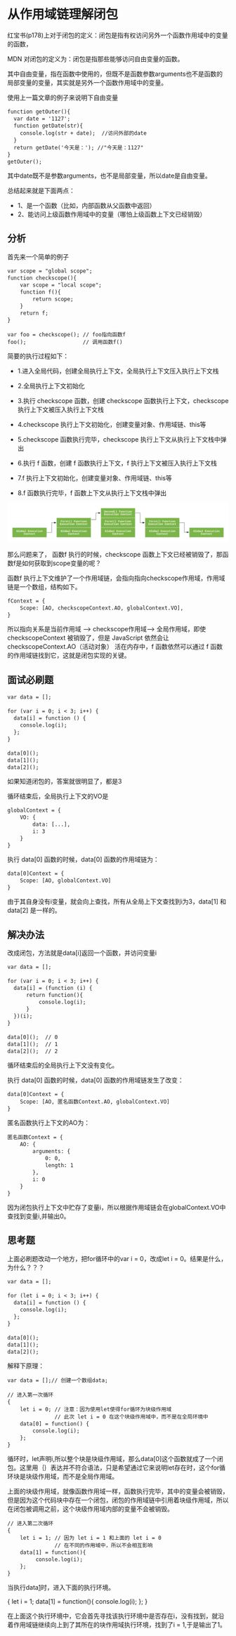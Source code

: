 # 从作用域链理解闭包

红宝书(p178)上对于闭包的定义：闭包是指有权访问另外一个函数作用域中的变量的函数，

MDN 对闭包的定义为：闭包是指那些能够访问自由变量的函数。

其中自由变量，指在函数中使用的，但既不是函数参数arguments也不是函数的局部变量的变量，其实就是另外一个函数作用域中的变量。

使用上一篇文章的例子来说明下自由变量

```
function getOuter(){
  var date = '1127';
  function getDate(str){
    console.log(str + date);  //访问外部的date
  }
  return getDate('今天是：'); //"今天是：1127"
}
getOuter();
```

其中date既不是参数arguments，也不是局部变量，所以date是自由变量。

总结起来就是下面两点：

* 1、是一个函数（比如，内部函数从父函数中返回）
* 2、能访问上级函数作用域中的变量（哪怕上级函数上下文已经销毁）

## 分析

首先来一个简单的例子

```
var scope = "global scope";
function checkscope(){
    var scope = "local scope";
    function f(){
        return scope;
    }
    return f;
}

var foo = checkscope(); // foo指向函数f
foo();					// 调用函数f()
```

简要的执行过程如下：

* 1.进入全局代码，创建全局执行上下文，全局执行上下文压入执行上下文栈

* 2.全局执行上下文初始化

* 3.执行 checkscope 函数，创建 checkscope 函数执行上下文，checkscope 执行上下文被压入执行上下文栈

* 4.checkscope 执行上下文初始化，创建变量对象、作用域链、this等

* 5.checkscope 函数执行完毕，checkscope 执行上下文从执行上下文栈中弹出

* 6.执行 f 函数，创建 f 函数执行上下文，f 执行上下文被压入执行上下文栈

* 7.f 执行上下文初始化，创建变量对象、作用域链、this等

* 8.f 函数执行完毕，f 函数上下文从执行上下文栈中弹出

![](./img/2.3.1.jpg)

那么问题来了， 函数f 执行的时候，checkscope 函数上下文已经被销毁了，那函数f是如何获取到scope变量的呢？

函数f 执行上下文维护了一个作用域链，会指向指向checkscope作用域，作用域链是一个数组，结构如下。

```
fContext = {
    Scope: [AO, checkscopeContext.AO, globalContext.VO],
}
```

所以指向关系是当前作用域 --> checkscope作用域--> 全局作用域，即使 checkscopeContext 被销毁了，但是 JavaScript 依然会让 checkscopeContext.AO（活动对象） 活在内存中，f 函数依然可以通过 f 函数的作用域链找到它，这就是闭包实现的关键。

## 面试必刷题
```
var data = [];

for (var i = 0; i < 3; i++) {
  data[i] = function () {
    console.log(i);
  };
}

data[0]();
data[1]();
data[2]();
```

如果知道闭包的，答案就很明显了，都是3

循环结束后，全局执行上下文的VO是
```
globalContext = {
    VO: {
        data: [...],
        i: 3
    }
}
```

执行 data[0] 函数的时候，data[0] 函数的作用域链为：

```
data[0]Context = {
    Scope: [AO, globalContext.VO]
}
```

由于其自身没有i变量，就会向上查找，所有从全局上下文查找到i为3，data[1] 和 data[2] 是一样的。

## 解决办法
改成闭包，方法就是data[i]返回一个函数，并访问变量i

```
var data = [];

for (var i = 0; i < 3; i++) {
  data[i] = (function (i) {
      return function(){
          console.log(i);
      }
  })(i);
}

data[0]();	// 0
data[1]();	// 1
data[2]();	// 2
```

循环结束后的全局执行上下文没有变化。

执行 data[0] 函数的时候，data[0] 函数的作用域链发生了改变：

```
data[0]Context = {
    Scope: [AO, 匿名函数Context.AO, globalContext.VO]
}
```

匿名函数执行上下文的AO为：

```
匿名函数Context = {
    AO: {
        arguments: {
            0: 0,
            length: 1
        },
        i: 0
    }
}
```

因为闭包执行上下文中贮存了变量i，所以根据作用域链会在globalContext.VO中查找到变量i,并输出0。

## 思考题
上面必刷题改动一个地方，把for循环中的var i = 0，改成let i = 0。结果是什么，为什么？？？

```
var data = [];

for (let i = 0; i < 3; i++) {
  data[i] = function () {
    console.log(i);
  };
}

data[0]();
data[1]();
data[2]();
```

解释下原理：

```
var data = [];// 创建一个数组data;

// 进入第一次循环
{ 
	let i = 0; // 注意：因为使用let使得for循环为块级作用域
	           // 此次 let i = 0 在这个块级作用域中，而不是在全局环境中
    data[0] = function() {
    	console.log(i);
	};
}
```

循环时，let声明i,所以整个块是块级作用域，那么data[0]这个函数就成了一个闭包。这里用｛｝表达并不符合语法，只是希望通过它来说明let存在时，这个for循环块是块级作用域，而不是全局作用域。

上面的块级作用域，就像函数作用域一样，函数执行完毕，其中的变量会被销毁，但是因为这个代码块中存在一个闭包，闭包的作用域链中引用着块级作用域，所以在闭包被调用之前，这个块级作用域内部的变量不会被销毁。

```
// 进入第二次循环
{ 
	let i = 1; // 因为 let i = 1 和上面的 let i = 0     
	           // 在不同的作用域中，所以不会相互影响
	data[1] = function(){
         console.log(i);
	}; 
}
```

当执行data[1]()时，进入下面的执行环境。

{ 
     let i = 1; 
     data[1] = function(){
          console.log(i);
     }; 
}

在上面这个执行环境中，它会首先寻找该执行环境中是否存在i，没有找到，就沿着作用域链继续向上到了其所在的块作用域执行环境，找到了i = 1,于是输出了1。



